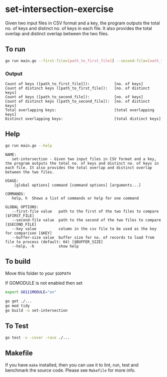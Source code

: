 # set-intersection-exercise

Given two input files in CSV format and a key, the program outputs the total no. of keys and distinct no. of keys in each file. It also provides the total overlap and distinct overlap between the two files.

## To run

```sh
go run main.go --first-file=[path_to_first_file]] --second-file=[oath_to_second_file] --key=foo
```

### Output

```text
Count of keys ([path_to_first_file]]):           [no. of keys]
Count of distinct keys ([path_to_first_file]):   [no. of distinct keys]
Count of keys ([path_to_second_file]):           [no. of keys]
Count of distinct keys ([path_to_second_file]):  [no. of distinct keys]
Total overlapping keys:                          [total overlapping keys]
Distinct overlapping keys:                       [total distinct keys]
```

## Help

```sh
go run main.go --help
```

```text
NAME:
   set-intersection - Given two input files in CSV format and a key, the program outputs the total no. of keys and distinct no. of keys in each file. It also provides the total overlap and distinct overlap between the two files.

USAGE:
    [global options] command [command options] [arguments...]

COMMANDS:
   help, h  Shows a list of commands or help for one command

GLOBAL OPTIONS:
   --first-file value   path to the first of the two files to compare [$FIRST_FILE]
   --second-file value  path to the second of the two files to compare [$SECOND_FILE]
   --key value          column in the csv file to be used as the key for comparison [$KEY]
   --buffer-size value  buffer size for no. of records to load from file to process (default: 64) [$BUFFER_SIZE]
   --help, -h           show help
```

## To build

Move this folder to your `$GOPATH`

If GOMODULE is not enabled then set

```sh
export GO111MODULE="on"
```

```sh
go get ./...
go mod tidy
go build -o set-intersection 
```

## To Test

```sh
go test -v -cover -race ./...
```

## Makefile

If you have `make` installed, then you can use it to lint, run, test and benchmark the source code. Please see `Makefile` for more info.